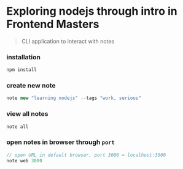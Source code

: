 # Exploring nodejs through intro in Frontend Masters

> CLI application to interact with notes

### installation
```js
npm install
```

### create new note
```js
note new "learning nodejs" --tags "work, serious"
```

### view all notes
```js
note all
```

### open notes in browser through `port`
```js
// open URL in default browser, port 3000 = localhost:3000
note web 3000
```



